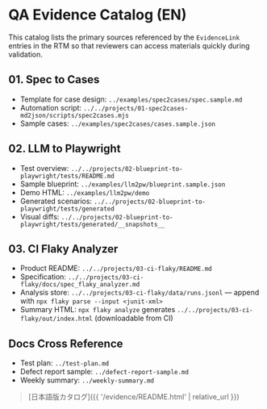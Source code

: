 # QA Evidence Catalog (EN)

This catalog lists the primary sources referenced by the `EvidenceLink` entries in the RTM so that reviewers can access materials quickly during validation.

## 01. Spec to Cases
- Template for case design: `../examples/spec2cases/spec.sample.md`
- Automation script: `../../projects/01-spec2cases-md2json/scripts/spec2cases.mjs`
- Sample cases: `../examples/spec2cases/cases.sample.json`

## 02. LLM to Playwright
- Test overview: `../../projects/02-blueprint-to-playwright/tests/README.md`
- Sample blueprint: `../examples/llm2pw/blueprint.sample.json`
- Demo HTML: `../examples/llm2pw/demo`
- Generated scenarios: `../../projects/02-blueprint-to-playwright/tests/generated`
- Visual diffs: `../../projects/02-blueprint-to-playwright/tests/generated/__snapshots__`

## 03. CI Flaky Analyzer
- Product README: `../../projects/03-ci-flaky/README.md`
- Specification: `../../projects/03-ci-flaky/docs/spec_flaky_analyzer.md`
- Analysis store: `../../projects/03-ci-flaky/data/runs.jsonl` — append with `npx flaky parse --input <junit-xml>`
- Summary HTML: `npx flaky analyze` generates `../../projects/03-ci-flaky/out/index.html` (downloadable from CI)

## Docs Cross Reference
- Test plan: `../test-plan.md`
- Defect report sample: `../defect-report-sample.md`
- Weekly summary: `../weekly-summary.md`

> [日本語版カタログ]({{ '/evidence/README.html' | relative_url }})
